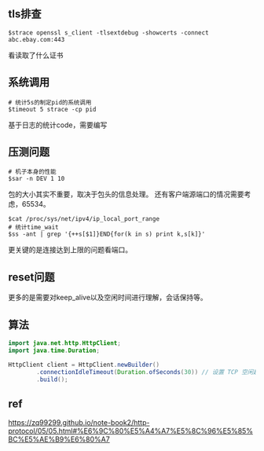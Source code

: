 ## tls排查
```shell
$strace openssl s_client -tlsextdebug -showcerts -connect abc.ebay.com:443
```
看读取了什么证书

## 系统调用
```shell
# 统计5s的制定pid的系统调用 
$timeout 5 strace -cp pid
```
基于日志的统计code，需要编写

## 压测问题
```shell
# 机子本身的性能
$sar -n DEV 1 10
```
包的大小其实不重要，取决于包头的信息处理。
还有客户端源端口的情况需要考虑，65534。
```shell
$cat /proc/sys/net/ipv4/ip_local_port_range
# 统计time_wait
$ss -ant | grep '{++s[$1]}END{for(k in s) print k,s[k]}'
```
更关键的是连接达到上限的问题看端口。

## reset问题
更多的是需要对keep_alive以及空闲时间进行理解，会话保持等。

## 算法
```java
import java.net.http.HttpClient;
import java.time.Duration;

HttpClient client = HttpClient.newBuilder()
        .connectionIdleTimeout(Duration.ofSeconds(30)) // 设置 TCP 空闲超时时间为30秒
        .build();
```


## ref
https://zq99299.github.io/note-book2/http-protocol/05/05.html#%E6%9C%80%E5%A4%A7%E5%8C%96%E5%85%BC%E5%AE%B9%E6%80%A7
